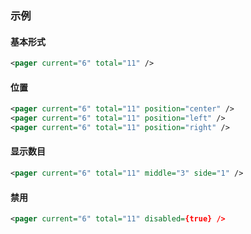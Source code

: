 ### 示例
#### 基本形式

<div class="m-example" id="j-example1"></div>

```xml
<pager current="6" total="11" />
```

#### 位置

<div class="m-example" id="j-example2"></div>

```xml
<pager current="6" total="11" position="center" />
<pager current="6" total="11" position="left" />
<pager current="6" total="11" position="right" />
```

#### 显示数目

<div class="m-example" id="j-example3"></div>

```xml
<pager current="6" total="11" middle="3" side="1" />
```

#### 禁用

<div class="m-example" id="j-example4"></div>

```xml
<pager current="6" total="11" disabled={true} />
```